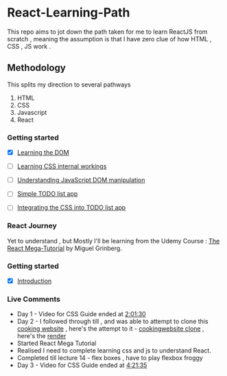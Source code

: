 # React-Learning-Path
This repo aims to jot down the path taken for me to learn ReactJS from scratch , meaning the assumption is that I have zero clue of how HTML , CSS , JS work .


## Methodology 
This splits my direction to several pathways 

1. HTML
2. CSS
3. Javascript
4. React

### Getting started 
- [x] [Learning the DOM]()
- [ ] [Learning CSS internal workings](https://github.com/invader43/React-Learning-Path/blob/main/tutorials/CSS%20-%20%2011%20hrs.md)
- [ ] [Understanding JavaScript DOM manipulation]()
- [ ] [Simple TODO list app]()
- [ ] [Integrating the CSS into TODO list app]()


### React Journey 
Yet to understand , but Mostly I'll be learning from the Udemy Course : [The React Mega-Tutorial](https://www.udemy.com/course/react-mega-tutorial) by Miguel Grinberg.
### Getting started 
- [x] [Introduction]()


### Live Comments 
- Day 1 - Video for CSS Guide ended at [2:01:30](https://youtu.be/OXGznpKZ_sA?list=PLWKjhJtqVAbmMuZ3saqRIBimAKIMYkt0E&t=7290)
- Day 2 - I followed through till []() , and was able to attempt to clone this [cooking website](https://www.gimmesomeoven.com/spaghetti-aglio-e-olio/) , here's the attempt to it - [cookingwebsite clone](https://github.com/invader43/React-Learning-Path/tree/main/potential-clones/cookingwebsite%20clone) , here's the [render](http://htmlpreview.github.io/?https://github.com/invader43/React-Learning-Path/blob/main/potential-clones/cookingwebsite%20clone/index.html)
- Started React Mega Tutorial 
- Realised I need to complete learning css and js to understand React.
- Completed till lecture 14 - flex boxes , have to play flexbox froggy
- Day 3 - Video for CSS Guide ended at [4:21:35](https://youtu.be/OXGznpKZ_sA?t=15695)
